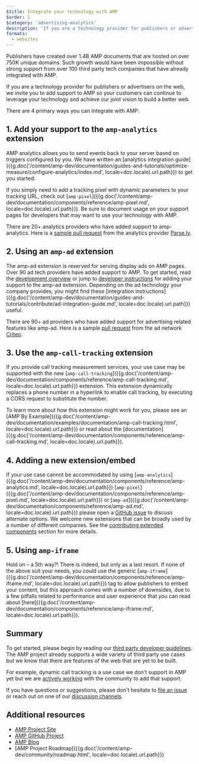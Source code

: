 ```yaml
---
$title: Integrate your technology with AMP
$order: 1
$category: 'advertising-analytics'
description: 'If you are a technology provider for publishers or advertisers on the web, we invite you to add support to AMP so your customers can continue to leverage your technology and ...'
formats:
  - websites
---
```


Publishers have created over 1.4B AMP documents that are hosted on over 750K unique domains. Such growth would have been impossible without strong support from over 100 third party tech companies that have already integrated with AMP.

If you are a technology provider for publishers or advertisers on the web, we invite you to add support to AMP so your customers can continue to leverage your technology and achieve our joint vision to build a better web.

There are 4 primary ways you can integrate with AMP:

## 1. Add your support to the `amp-analytics` extension
AMP analytics allows you to send events back to your server based on triggers configured by you. We have written an [analytics integration guide]({{g.doc('/content/amp-dev/documentation/guides-and-tutorials/optimize-measure/configure-analytics/index.md', locale=doc.locale).url.path}}) to get you started.

If you simply need to add a tracking pixel with dynamic parameters to your tracking URL, check out [`amp-pixel`]({{g.doc('/content/amp-dev/documentation/components/reference/amp-pixel.md', locale=doc.locale).url.path}}). Be sure to document usage on your support pages for developers that may want to use your technology with AMP.

There are 20+ analytics providers who have added support to amp-analytics. Here is a [sample pull request](https://github.com/ampproject/amphtml/pull/1595) from the analytics provider [Parse.ly](https://www.parsely.com/help/integration/google-amp/).

## 2. Using an `amp-ad` extension

The amp-ad extension is reserved for serving display ads on AMP pages. Over 90 ad tech providers have added support to AMP.  To get started, read the [development overview](https://github.com/ampproject/amphtml/tree/master/ads#overview) or jump to [developer instructions](https://github.com/ampproject/amphtml/tree/master/ads#developer-guidelines-for-a-pull-request) for adding your support to the amp-ad extension. Depending on the ad technology your company provides, you might find these [integration instructions]({{g.doc('/content/amp-dev/documentation/guides-and-tutorials/contribute/ad-integration-guide.md', locale=doc.locale).url.path}}) useful.

There are 90+ ad providers who have added support for advertising related features like amp-ad. Here is a sample [pull request](https://github.com/ampproject/amphtml/pull/2299) from the ad network [Criteo](https://github.com/ampproject/amphtml/blob/master/ads/criteo.md).

## 3. Use the `amp-call-tracking` extension

If you provide call tracking measurement services, your use case may be supported with the new [`amp-call-tracking`]({{g.doc('/content/amp-dev/documentation/components/reference/amp-call-tracking.md', locale=doc.locale).url.path}}) extension. This extension dynamically replaces a phone number in a hyperlink to enable call tracking, by executing a CORS request to substitute the number.

To learn more about how this extension might work for you, please see an [AMP By Example]({{g.doc('/content/amp-dev/documentation/examples/documentation/amp-call-tracking.html', locale=doc.locale).url.path}}) or read about the [documentation]({{g.doc('/content/amp-dev/documentation/components/reference/amp-call-tracking.md', locale=doc.locale).url.path}}).

## 4. Adding a new extension/embed

If your use case cannot be accommodated by using [`amp-analytics`]({{g.doc('/content/amp-dev/documentation/components/reference/amp-analytics.md', locale=doc.locale).url.path}})  [`amp-pixel`]({{g.doc('/content/amp-dev/documentation/components/reference/amp-pixel.md', locale=doc.locale).url.path}}) or [`amp-ad`]({{g.doc('/content/amp-dev/documentation/components/reference/amp-ad.md', locale=doc.locale).url.path}})  please open a [GitHub issue](https://github.com/ampproject/amphtml/issues/new) to discuss alternate options. We welcome new extensions that can be broadly used by a number of different companies. See the [contributing extended components](https://github.com/ampproject/amphtml/blob/master/CONTRIBUTING.md#contributing-extended-components) section for more details.

## 5. Using `amp-iframe`

Hold on – a 5th way?! There is indeed, but only as a last resort. If none of the above suit your needs, you could use the generic [`amp-iframe`]({{g.doc('/content/amp-dev/documentation/components/reference/amp-iframe.md', locale=doc.locale).url.path}}) tag to allow publishers to embed your content, but this approach comes with a number of downsides, due to a few pitfalls related to performance and user experience that you can read about [here]({{g.doc('/content/amp-dev/documentation/components/reference/amp-iframe.md', locale=doc.locale).url.path}}).

## Summary

To get started, please begin by reading our [third party developer guidelines](https://github.com/ampproject/amphtml/blob/master/3p/README.md). The AMP project already supports a wide variety of third party use cases but we know that there are features of the web that are yet to be built.

For example, dynamic call tracking is a use case we don’t support in AMP yet but we are [actively working](https://github.com/ampproject/amphtml/issues/5276) with the community to add that support.

If you have questions or suggestions, please don't hesitate to [file an issue](https://github.com/ampproject/amphtml/blob/master/CONTRIBUTING.md#filing-issues) or reach out on one of our [discussion channels](https://github.com/ampproject/amphtml/blob/master/CONTRIBUTING.md#discussion-channels).

## Additional resources

- [AMP Project Site](https://www.ampproject.org/)
- [AMP GitHub Project](https://github.com/ampproject/amphtml)
- [AMP Blog](https://blog.amp.dev/)
- [AMP Project Roadmap]({{g.doc('/content/amp-dev/community/roadmap.html', locale=doc.locale).url.path}})
